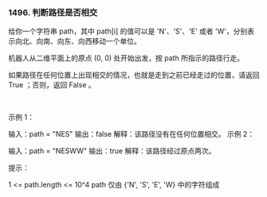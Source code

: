 ### 1496. 判断路径是否相交

给你一个字符串 path，其中 path[i] 的值可以是 'N'、'S'、'E' 或者 'W'，分别表示向北、向南、向东、向西移动一个单位。

机器人从二维平面上的原点 (0, 0) 处开始出发，按 path 所指示的路径行走。

如果路径在任何位置上出现相交的情况，也就是走到之前已经走过的位置，请返回 True ；否则，返回 False 。

 

示例 1：



输入：path = "NES"
输出：false 
解释：该路径没有在任何位置相交。
示例 2：



输入：path = "NESWW"
输出：true
解释：该路径经过原点两次。
 

提示：

1 <= path.length <= 10^4
path 仅由 {'N', 'S', 'E', 'W} 中的字符组成

